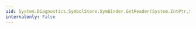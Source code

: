 ```yaml
---
uid: System.Diagnostics.SymbolStore.SymBinder.GetReader(System.IntPtr,System.String,System.String)
internalonly: False
---
```

